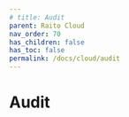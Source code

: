 ```yaml
---
# title: Audit
parent: Raito Cloud
nav_order: 70
has_children: false
has_toc: false
permalink: /docs/cloud/audit
---
```


# Audit
